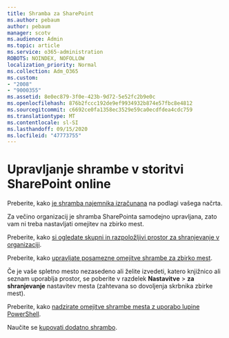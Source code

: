 ```yaml
---
title: Shramba za SharePoint
ms.author: pebaum
author: pebaum
manager: scotv
ms.audience: Admin
ms.topic: article
ms.service: o365-administration
ROBOTS: NOINDEX, NOFOLLOW
localization_priority: Normal
ms.collection: Adm_O365
ms.custom:
- "2008"
- "9000355"
ms.assetid: 8e0ec879-3f0e-423b-9d72-5e52fc2b9e0c
ms.openlocfilehash: 876b2fccc192de9ef9934932b874e57fbc8e4812
ms.sourcegitcommit: c6692ce0fa1358ec3529e59ca0ecdfdea4cdc759
ms.translationtype: MT
ms.contentlocale: sl-SI
ms.lasthandoff: 09/15/2020
ms.locfileid: "47773755"
---
```

# <a name="manage-your-sharepoint-online-storage"></a>Upravljanje shrambe v storitvi SharePoint online

Preberite, kako [je shramba najemnika izračunana](https://docs.microsoft.com/office365/servicedescriptions/sharepoint-online-service-description/sharepoint-online-limits?redirectedfrom=MSDN#limits-by-plan) na podlagi vašega načrta.

Za večino organizacij je shramba SharePointa samodejno upravljana, zato vam ni treba nastavljati omejitev na zbirko mest.

Preberite, kako [si ogledate skupni in razpoložljivi prostor za shranjevanje v organizaciji](https://docs.microsoft.com/sharepoint/manage-site-collection-storage-limits).

Preberite, kako [upravljate posamezne omejitve shrambe za zbirko mest](https://docs.microsoft.com/sharepoint/manage-site-collection-storage-limits#manage-individual-site-storage-limits).

Če je vaše spletno mesto nezasedeno ali želite izvedeti, katero knjižnico ali seznam uporablja prostor, se poberite v razdelek **Nastavitve**  >  **za shranjevanje** nastavitev mesta (zahtevana so dovoljenja skrbnika zbirke mest).

Preberite, kako [nadzirate omejitve shrambe mesta z uporabo lupine PowerShell](https://docs.microsoft.com/sharepoint/manage-site-collection-storage-limits#monitor-site-storage-limits-by-using-powershell).

Naučite se [kupovati dodatno shrambo](https://docs.microsoft.com/microsoft-365/commerce/add-storage-space). 
  